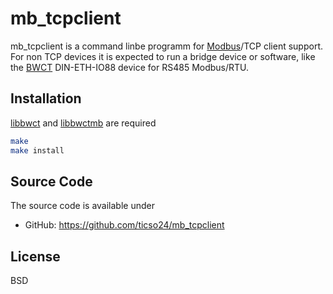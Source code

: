 # mb_tcpclient

mb_tcpclient is a command linbe programm for [Modbus](https://modbus.org)/TCP client support.
For non TCP devices it is expected to run a bridge device or software, like the [BWCT](https://www.bwct.de/) DIN-ETH-IO88 device for RS485 Modbus/RTU.

## Installation

[libbwct](https://github.com/ticso24/libbwct) and
[libbwctmb](https://github.com/ticso24/libbwctmb) are required

```sh
make
make install
```

## Source Code

The source code is available under
  * GitHub: <https://github.com/ticso24/mb_tcpclient>

## License
BSD

